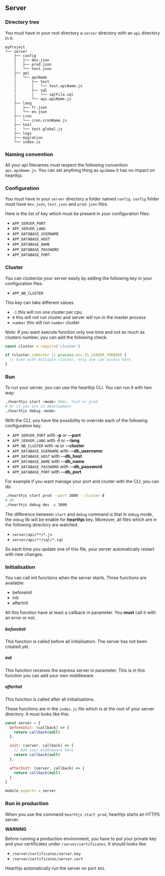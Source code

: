 ## Server

### Directory tree

You must have in your root directory a `server` directory with an `api` directory in it.

```
myProject
└── server
    ├── config
    │   ├── dev.json
    │   ├── prod.json
    │   └── test.json
    ├── api
    │   └── apiName
    |       ├── test
    |       |   └── test.apiName.js
    |       ├── sql
    |       |   └── sqlFile.sql
    │       └── api.apiName.js
    ├── lang
    |   ├── fr.json
    |   └── en.json
    ├── cron
    |   └── cron.cronName.js
    ├── test
    |   └── test.global.js
    ├── logs
    ├── migration
    └── index.js
```

### Naming convention

All your api filenames must respect the following convention `api.apiName.js`. You can set anything thing as `apiName` it has no impact on hearthjs.

### Configuration

You must have in your `server` directory a folder named `config`. `config` folder must have `dev.json`, `test.json` and `prod.json` files.

Here is the list of key which must be present in your configuration files:
- `APP_SERVER_PORT`
- `APP_SERVER_LANG`
- `APP_DATABASE_USERNAME`
- `APP_DATABASE_HOST`
- `APP_DATABASE_NAME`
- `APP_DATABASE_PASSWORD`
- `APP_DATABASE_PORT`

### Cluster

You can clusterize your server easily by adding the following key in your configuration files.
- `APP_NB_CLUSTER`

This key can take different values.
- `-1` this will run one cluster per cpu
- `0` this will not run cluster and server will run in the master process
- `number` this will run `number` cluster

*Note:*
If you want execute function only one time and not as much as clusters number, you can add the following check:

```js
const cluster = require('cluster')

if (cluster.isMaster || process.env.IS_LEADER_THREAD) {
  // Even with multiple cluster, only one can access here
}
```

### Run

To run your server, you can use the hearthjs CLI. You can run it with two way:

```bash
./hearthjs start <mode> #dev, test or prod
# Or if you are in development
./hearthjs debug <mode>
```

With the CLI, you have the possibility to override each of the following configuration key.
- `APP_SERVER_PORT` with **-p** or **--port**
- `APP_SERVER_LANG` with **-l** or **--lang**
- `APP_NB_CLUSTER` with **-c** or **--cluster**
- `APP_DATABASE_USERNAME` with **--db_username**
- `APP_DATABASE_HOST` with **--db_host**
- `APP_DATABASE_NAME` with **--db_name**
- `APP_DATABASE_PASSWORD` with **--db_password**
- `APP_DATABASE_PORT` with **--db_port**

For example if you want manage your port and cluster with the CLI, you can do:

```bash
./hearthjs start prod --port 3000 --cluster 8
# OR
./hearthjs debug dev -p 3000
```

The difference between `start` and `debug` command is that in `debug` mode, the `debug` lib will be enable for **hearthjs** key. Moreover, all files which are in the following directory are watched.
- `server/api/**/*.js`
- `server/api/**/sql/*.sql`

So each time you update one of this file, your server automatically restart with new changes.

### Initialisation

You can call init functions when the server starts. Three functions are available:

- beforeInit
- init
- afterInit

All this function have at least a callback in parameter. You **must** call it with an error or not.

##### beforeInit

This function is called before all initialisation. The server has not been created yet.

##### init

This function receives the express server in parameter. This is in this function you can add your own middleware.

##### afterInit

This function is called after all initialisations.

These functions are in the `index.js` file which is at the root of your server directory. It must looks like this:

```js
const server = {
  beforeInit: (callback) => {
    return callback(null)
  },

  init: (server, callback) => {
    // Add your middleware here
    return callback(null)
  },

  afterInit: (server, callback) => {
    return callback(null)
  }
}

module.exports = server
```

### Run in production

When you use the command `hearthjs start prod`, hearthjs starts an HTTPS server.

**WARNING**

Before running a production environment, you have to put your private key and your certificates under `/server/certificates`. It should looks like:

- `/server/certificates/server.key`
- `/server/certificates/server.cert`

Hearthjs automatically run the server on port `443`.
